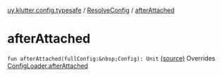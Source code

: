 [uy.klutter.config.typesafe](../index.md) / [ResolveConfig](index.md) / [afterAttached](.)


# afterAttached
`fun afterAttached(fullConfig:&nbsp;Config): Unit` [(source)](https://github.com/kohesive/klutter/blob/master/config-typesafe-jdk6/src/main/kotlin/uy/klutter/config/typesafe/ConfigLoading.kt#L68)
Overrides [ConfigLoader.afterAttached](../-config-loader/after-attached.md)


